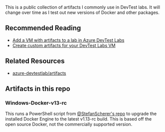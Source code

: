 This is a public collection of artifacts I commonly use in DevTest labs. It will change over time as I test out new versions of Docker and other packages.

## Recommended Reading

- [Add a VM with artifacts to a lab in Azure DevTest Labs](https://docs.microsoft.com/en-us/azure/devtest-lab/devtest-lab-add-vm-with-artifacts)
- [Create custom artifacts for your DevTest Labs VM](https://docs.microsoft.com/en-us/azure/devtest-lab/devtest-lab-artifact-author)

## Related Resources

- [azure-devtestlab/artifacts](https://github.com/Azure/azure-devtestlab/tree/master/Artifacts)

## Artifacts in this repo

### Windows-Docker-v13-rc
This runs a PowerShell script from [@StefanScherer's repo](https://github.com/StefanScherer/docker-windows-box/blob/master/swarm-mode/scripts/update-docker-rc.ps1) to upgrade the installed Docker Engine to the latest v1.13-rc build. This is based off the open source Docker, not the commercially supported version.

